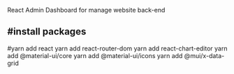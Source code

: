 React Admin Dashboard for manage website back-end

#install packages
-------------------
#yarn add react
yarn add react-router-dom
yarn add react-chart-editor
yarn add @material-ui/core
yarn add @material-ui/icons
yarn add @mui/x-data-grid



